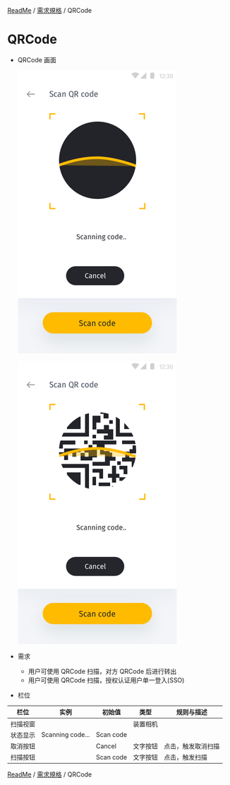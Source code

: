 [ReadMe](../README.md) / [需求規格](../requirements.md) / QRCode

# QRCode

* QRCode 画面
	
	![qrcode Screenshot](../assets/qrcode-scan.png)

	![qrcode Screenshot](../assets/scanning.png)

* 需求
	* 用户可使用 QRCode 扫描，对方 QRCode 后进行转出
	* 用户可使用 QRCode 扫描，授权认证用户单一登入(SSO)

* 栏位

栏位 | 实例 | 初始值 | 类型 | 规则与描述
------------- | ------------- | ------------- | ------------- | -------------
扫描视窗 |  |  | 装置相机 | 
状态显示 | Scanning code... | Scan code |
取消按钮 |  | Cancel | 文字按钮 | 点击，触发取消扫描
扫描按钮 | | Scan code | 文字按钮 | 点击，触发扫描

[ReadMe](../README.md) / [需求規格](../requirements.md) / QRCode